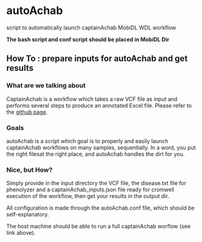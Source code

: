# autoAchab
script to automatically launch captainAchab MobiDL WDL workflow

**The bash script and conf script should be placed in MobiDL Dir**

## How To : prepare inputs for autoAchab and get results

### What are we talking about

CaptainAchab is a workflow which takes a raw VCF file as input and performs several steps to produce an annotated Excel file. Please refer to the [github page](https://github.com/mobidic/Captain-ACHAB).

### Goals

autoAchab is a script which goal is to properly and easily launch captainAchab workflows on many samples, sequentially. In a word, you put the right filesat the right place, and autoAchab handles the dirt for you.

### Nice, but How?

Simply provide in the input directory the VCF file, the disease.txt file for phenolyzer and a captainAchab_inputs.json file ready for cromwell execution of the workflow, then get your results in the output dir.

All configuration is made through the autoAchab.conf file, which should be self-explanatory.

The host machine should be able to run a full captainAchab worflow (see link above). 



